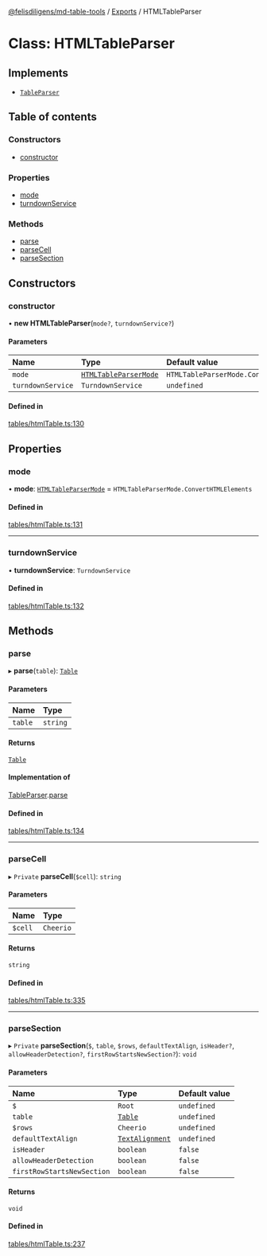 [@felisdiligens/md-table-tools](../README.md) / [Exports](../modules.md) / HTMLTableParser

# Class: HTMLTableParser

## Implements

- [`TableParser`](../interfaces/TableParser.md)

## Table of contents

### Constructors

- [constructor](HTMLTableParser.md#constructor)

### Properties

- [mode](HTMLTableParser.md#mode)
- [turndownService](HTMLTableParser.md#turndownservice)

### Methods

- [parse](HTMLTableParser.md#parse)
- [parseCell](HTMLTableParser.md#parsecell)
- [parseSection](HTMLTableParser.md#parsesection)

## Constructors

### constructor

• **new HTMLTableParser**(`mode?`, `turndownService?`)

#### Parameters

| Name | Type | Default value |
| :------ | :------ | :------ |
| `mode` | [`HTMLTableParserMode`](../enums/HTMLTableParserMode.md) | `HTMLTableParserMode.ConvertHTMLElements` |
| `turndownService` | `TurndownService` | `undefined` |

#### Defined in

[tables/htmlTable.ts:130](https://github.com/FelisDiligens/md-table-tools/blob/0a55b82/src/tables/htmlTable.ts#L130)

## Properties

### mode

• **mode**: [`HTMLTableParserMode`](../enums/HTMLTableParserMode.md) = `HTMLTableParserMode.ConvertHTMLElements`

#### Defined in

[tables/htmlTable.ts:131](https://github.com/FelisDiligens/md-table-tools/blob/0a55b82/src/tables/htmlTable.ts#L131)

___

### turndownService

• **turndownService**: `TurndownService`

#### Defined in

[tables/htmlTable.ts:132](https://github.com/FelisDiligens/md-table-tools/blob/0a55b82/src/tables/htmlTable.ts#L132)

## Methods

### parse

▸ **parse**(`table`): [`Table`](Table.md)

#### Parameters

| Name | Type |
| :------ | :------ |
| `table` | `string` |

#### Returns

[`Table`](Table.md)

#### Implementation of

[TableParser](../interfaces/TableParser.md).[parse](../interfaces/TableParser.md#parse)

#### Defined in

[tables/htmlTable.ts:134](https://github.com/FelisDiligens/md-table-tools/blob/0a55b82/src/tables/htmlTable.ts#L134)

___

### parseCell

▸ `Private` **parseCell**(`$cell`): `string`

#### Parameters

| Name | Type |
| :------ | :------ |
| `$cell` | `Cheerio` |

#### Returns

`string`

#### Defined in

[tables/htmlTable.ts:335](https://github.com/FelisDiligens/md-table-tools/blob/0a55b82/src/tables/htmlTable.ts#L335)

___

### parseSection

▸ `Private` **parseSection**(`$`, `table`, `$rows`, `defaultTextAlign`, `isHeader?`, `allowHeaderDetection?`, `firstRowStartsNewSection?`): `void`

#### Parameters

| Name | Type | Default value |
| :------ | :------ | :------ |
| `$` | `Root` | `undefined` |
| `table` | [`Table`](Table.md) | `undefined` |
| `$rows` | `Cheerio` | `undefined` |
| `defaultTextAlign` | [`TextAlignment`](../enums/TextAlignment.md) | `undefined` |
| `isHeader` | `boolean` | `false` |
| `allowHeaderDetection` | `boolean` | `false` |
| `firstRowStartsNewSection` | `boolean` | `false` |

#### Returns

`void`

#### Defined in

[tables/htmlTable.ts:237](https://github.com/FelisDiligens/md-table-tools/blob/0a55b82/src/tables/htmlTable.ts#L237)
